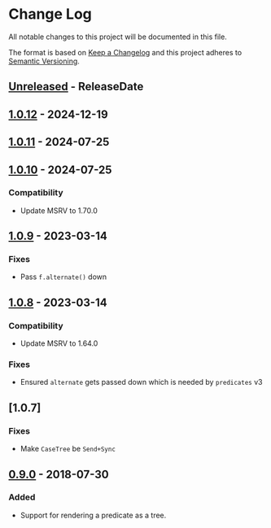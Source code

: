 # Change Log
All notable changes to this project will be documented in this file.

The format is based on [Keep a Changelog](https://keepachangelog.com/)
and this project adheres to [Semantic Versioning](https://semver.org/).

<!-- next-header -->
## [Unreleased] - ReleaseDate

## [1.0.12] - 2024-12-19

## [1.0.11] - 2024-07-25

## [1.0.10] - 2024-07-25

### Compatibility

- Update MSRV to 1.70.0

## [1.0.9] - 2023-03-14

### Fixes

- Pass `f.alternate()` down

## [1.0.8] - 2023-03-14

### Compatibility

- Update MSRV to 1.64.0

### Fixes

- Ensured `alternate` gets passed down which is needed by `predicates` v3

## [1.0.7]

### Fixes

- Make `CaseTree` be `Send+Sync`

## [0.9.0] - 2018-07-30

### Added
- Support for rendering a predicate as a tree.

<!-- next-url -->
[Unreleased]: https://github.com/assert-rs/predicates-rs/compare/predicates-tree-v1.0.12...HEAD
[1.0.12]: https://github.com/assert-rs/predicates-rs/compare/predicates-tree-v1.0.11...predicates-tree-v1.0.12
[1.0.11]: https://github.com/assert-rs/predicates-rs/compare/predicates-tree-v1.0.10...predicates-tree-v1.0.11
[1.0.10]: https://github.com/assert-rs/predicates-rs/compare/predicates-tree-v1.0.9...predicates-tree-v1.0.10
[1.0.9]: https://github.com/assert-rs/predicates-rs/compare/predicates-tree-v1.0.8...predicates-tree-v1.0.9
[1.0.8]: https://github.com/assert-rs/predicates-rs/compare/v0.9.0...predicates-tree-v1.0.8
[0.9.0]: https://github.com/assert-rs/predicates-rs/compare/v0.5.2...v0.9.0
